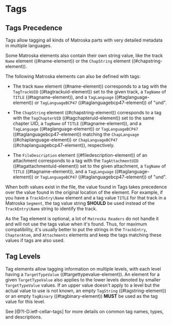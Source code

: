 # Tags

## Tags Precedence

Tags allow tagging all kinds of Matroska parts with very detailed metadata in multiple languages.

Some Matroska elements also contain their own string value, like the track `Name` element ((#name-element)) or the `ChapString` element ((#chapstring-element)).

The following Matroska elements can also be defined with tags:

* The track `Name` element ((#name-element)) corresponds to a tag with the `TagTrackUID` ((#tagtrackuid-element)) set to the given track, a `TagName` of `TITLE` ((#tagname-element)), and a `TagLanguage` ((#taglanguage-element)) or `TagLanguageBCP47` ((#taglanguagebcp47-element)) of "und".

* The `ChapString` element ((#chapstring-element)) corresponds to a tag with the `TagChapterUID` ((#tagchapteruid-element)) set to the same chapter UID, a `TagName` of `TITLE` ((#tagname-element)), and a `TagLanguage` ((#taglanguage-element)) or `TagLanguageBCP47` ((#taglanguagebcp47-element)) matching the `ChapLanguage` ((#chaplanguage-element)) or `ChapLanguageBCP47` ((#chaplanguagebcp47-element)), respectively.

* The `FileDescription` element ((#filedescription-element)) of an attachment corresponds to a tag with the `TagAttachmentUID` ((#tagattachmentuid-element)) set to the given attachment, a `TagName` of `TITLE` ((#tagname-element)), and a `TagLanguage` ((#taglanguage-element)) or `TagLanguageBCP47` ((#taglanguagebcp47-element)) of "und".

When both values exist in the file, the value found in Tags takes precedence over the value found in the original location of the element.
For example, if you have a `TrackEntry\Name` element and a tag value `TITLE` for that track in a Matroska `Segment`, the tag value string **SHOULD** be used instead of the `TrackEntry\Name` string to identify the track.

As the Tag element is optional, a lot of `Matroska Readers` do not handle it and will not use the tags value when it's found.
Thus, for maximum compatibility, it's usually better to put the strings in the `TrackEntry`, `ChapterAtom`, and `Attachments` elements
and keep the tags matching these values if tags are also used.

## Tag Levels

Tag elements allow tagging information on multiple levels, with each level having a `TargetTypeValue` ((#targettypevalue-element)).
An element for a given `TargetTypeValue` also applies to the lower levels denoted by smaller `TargetTypeValue` values. If an upper value
doesn't apply to a level but the actual value to use is not known,
an empty `TagString` ((#tagstring-element)) or an empty `TagBinary` ((#tagbinary-element)) **MUST** be used as the tag value for this level.

See [@?I-D.ietf-cellar-tags] for more details on common tag names, types, and descriptions.

